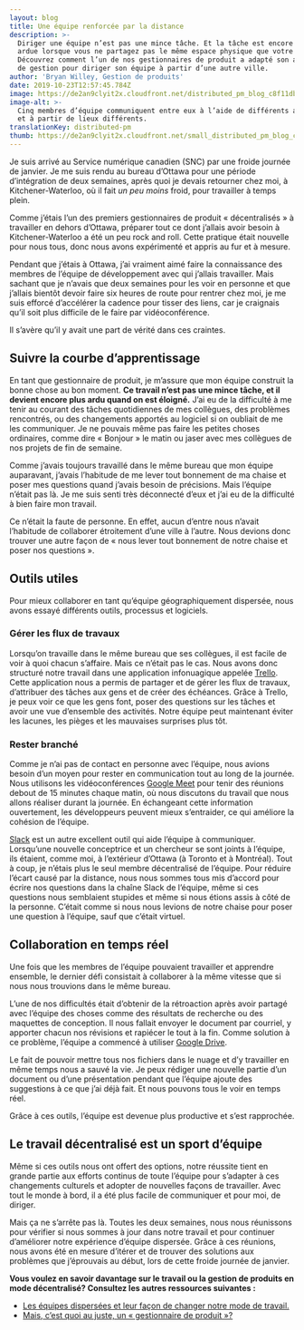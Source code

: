 ```yaml
---
layout: blog
title: Une équipe renforcée par la distance
description: >-
  Diriger une équipe n’est pas une mince tâche. Et la tâche est encore plus
  ardue lorsque vous ne partagez pas le même espace physique que votre équipe.
  Découvrez comment l’un de nos gestionnaires de produit a adapté son approche
  de gestion pour diriger son équipe à partir d’une autre ville.
author: 'Bryan Willey, Gestion de produits'
date: 2019-10-23T12:57:45.784Z
image: https://de2an9clyit2x.cloudfront.net/distributed_pm_blog_c8f11db928.jpg
image-alt: >-
  Cinq membres d’équipe communiquent entre eux à l’aide de différents appareils
  et à partir de lieux différents.
translationKey: distributed-pm
thumb: https://de2an9clyit2x.cloudfront.net/small_distributed_pm_blog_c8f11db928.jpg
---
```

Je suis arrivé au Service numérique canadien (SNC) par une froide journée de janvier. Je me suis rendu au bureau d’Ottawa pour une période d’intégration de deux semaines, après quoi je devais retourner chez moi, à Kitchener-Waterloo, où il fait *un peu moins* froid, pour travailler à temps plein.

Comme j’étais l’un des premiers gestionnaires de produit « décentralisés » à travailler en dehors d’Ottawa, préparer tout ce dont j’allais avoir besoin à Kitchener-Waterloo a été un peu rock and roll. Cette pratique était nouvelle pour nous tous, donc nous avons expérimenté et appris au fur et à mesure.

Pendant que j’étais à Ottawa, j’ai vraiment aimé faire la connaissance des membres de l’équipe de développement avec qui j’allais travailler. Mais sachant que je n’avais que deux semaines pour les voir en personne et que j’allais bientôt devoir faire six heures de route pour rentrer chez moi, je me suis efforcé d’accélérer la cadence pour tisser des liens, car je craignais qu’il soit plus difficile de le faire par vidéoconférence.

Il s’avère qu’il y avait une part de vérité dans ces craintes.

## Suivre la courbe d’apprentissage

En tant que gestionnaire de produit, je m’assure que mon équipe construit la bonne chose au bon moment. **Ce travail n’est pas une mince tâche, et il devient encore plus ardu quand on est éloigné.** J’ai eu de la difficulté à me tenir au courant des tâches quotidiennes de mes collègues, des problèmes rencontrés, ou des changements apportés au logiciel si on oubliait de me les communiquer. Je ne pouvais même pas faire les petites choses ordinaires, comme dire « Bonjour » le matin ou jaser avec mes collègues de nos projets de fin de semaine.

Comme j’avais toujours travaillé dans le même bureau que mon équipe auparavant, j’avais l’habitude de me lever tout bonnement de ma chaise et poser mes questions quand j’avais besoin de précisions. Mais l’équipe n’était pas là. Je me suis senti très déconnecté d’eux et j’ai eu de la difficulté à bien faire mon travail.

Ce n’était la faute de personne. En effet, aucun d’entre nous n’avait l’habitude de collaborer étroitement d’une ville à l’autre. Nous devions donc trouver une autre façon de « nous lever tout bonnement de notre chaise et poser nos questions ».

## Outils utiles

Pour mieux collaborer en tant qu’équipe géographiquement dispersée, nous avons essayé différents outils, processus et logiciels.

### Gérer les flux de travaux
Lorsqu’on travaille dans le même bureau que ses collègues, il est facile de voir à quoi chacun s’affaire. Mais ce n’était pas le cas. Nous avons donc structuré notre travail dans une application infonuagique appelée [Trello](https://trello.com/). Cette application nous a permis de partager et de gérer les flux de travaux, d’attribuer des tâches aux gens et de créer des échéances. Grâce à Trello, je peux voir ce que les gens font, poser des questions sur les tâches et avoir une vue d’ensemble des activités. Notre équipe peut maintenant éviter les lacunes, les pièges et les mauvaises surprises plus tôt.

### Rester branché
Comme je n’ai pas de contact en personne avec l’équipe, nous avions besoin d’un moyen pour rester en communication tout au long de la journée. Nous utilisons les vidéoconférences [Google Meet](https://meet.google.com/) pour tenir des réunions debout de 15 minutes chaque matin, où nous discutons du travail que nous allons réaliser durant la journée. En échangeant cette information ouvertement, les développeurs peuvent mieux s’entraider, ce qui améliore la cohésion de l’équipe.

[Slack](https://slack.com/intl/fr-fr/) est un autre excellent outil qui aide l’équipe à communiquer. Lorsqu’une nouvelle conceptrice et un chercheur se sont joints à l’équipe, ils étaient, comme moi, à l’extérieur d’Ottawa (à Toronto et à Montréal). Tout à coup, je n’étais plus le seul membre décentralisé de l’équipe. Pour réduire l’écart causé par la distance, nous nous sommes tous mis d’accord pour écrire nos questions dans la chaîne Slack de l’équipe, même si ces questions nous semblaient stupides et même si nous étions assis à côté de la personne. C’était comme si nous nous levions de notre chaise pour poser une question à l’équipe, sauf que c’était virtuel.

## Collaboration en temps réel
Une fois que les membres de l’équipe pouvaient travailler et apprendre ensemble, le dernier défi consistait à collaborer à la même vitesse que si nous nous trouvions dans le même bureau.

L’une de nos difficultés était d’obtenir de la rétroaction après avoir partagé avec l’équipe des choses comme des résultats de recherche ou des maquettes de conception. Il nous fallait envoyer le document par courriel, y apporter chacun nos révisions et rapiécer le tout à la fin. Comme solution à ce problème, l’équipe a commencé à utiliser [Google Drive](https://www.google.com/drive/).

Le fait de pouvoir mettre tous nos fichiers dans le nuage et d’y travailler en même temps nous a sauvé la vie. Je peux rédiger une nouvelle partie d’un document ou d’une présentation pendant que l’équipe ajoute des suggestions à ce que j’ai déjà fait. Et nous pouvons tous le voir en temps réel.

Grâce à ces outils, l’équipe est devenue plus productive et s’est rapprochée.

## Le travail décentralisé est un sport d’équipe
Même si ces outils nous ont offert des options, notre réussite tient en grande partie aux efforts continus de toute l’équipe pour s’adapter à ces changements culturels et adopter de nouvelles façons de travailler. Avec tout le monde à bord, il a été plus facile de communiquer et pour moi, de diriger.

Mais ça ne s’arrête pas là. Toutes les deux semaines, nous nous réunissons pour vérifier si nous sommes à jour dans notre travail et pour continuer d’améliorer notre expérience d’équipe dispersée. Grâce à ces réunions, nous avons été en mesure d’itérer et de trouver des solutions aux problèmes que j’éprouvais au début, lors de cette froide journée de janvier.

**Vous voulez en savoir davantage sur le travail ou la gestion de produits en mode décentralisé? Consultez les autres ressources suivantes :**

* [Les équipes dispersées et leur façon de changer notre mode de travail.](https://us15.campaign-archive.com/?u=729a207773f7324e217a1d945&id=edbeb34908)
* [Mais, c’est quoi au juste, un « gestionnaire de produit »?](https://us15.campaign-archive.com/?u=729a207773f7324e217a1d945&id=ce59bb7b03)

